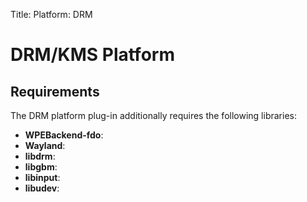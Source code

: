 Title: Platform: DRM

# DRM/KMS Platform

## Requirements

The DRM platform plug-in additionally requires the following libraries:

- **WPEBackend-fdo**:
- **Wayland**:
- **libdrm**:
- **libgbm**:
- **libinput**:
- **libudev**:

